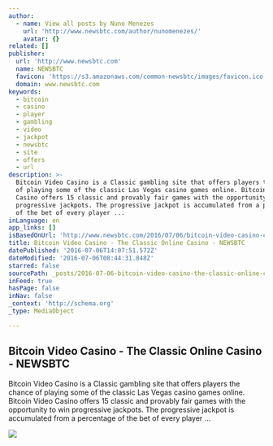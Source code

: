 ```yaml
---
author:
  - name: View all posts by Nuno Menezes
    url: 'http://www.newsbtc.com/author/nunomenezes/'
    avatar: {}
related: []
publisher:
  url: 'http://www.newsbtc.com'
  name: NEWSBTC
  favicon: 'https://s3.amazonaws.com/common-newsbtc/images/favicon.ico'
  domain: www.newsbtc.com
keywords:
  - bitcoin
  - casino
  - player
  - gambling
  - video
  - jackpot
  - newsbtc
  - site
  - offers
  - url
description: >-
  Bitcoin Video Casino is a Classic gambling site that offers players the chance
  of playing some of the classic Las Vegas casino games online. Bitcoin Video
  Casino offers 15 classic and provably fair games with the opportunity to win
  progressive jackpots. The progressive jackpot is accumulated from a percentage
  of the bet of every player ...
inLanguage: en
app_links: []
isBasedOnUrl: 'http://www.newsbtc.com/2016/07/06/bitcoin-video-casino-classic-online-casino/'
title: Bitcoin Video Casino - The Classic Online Casino - NEWSBTC
datePublished: '2016-07-06T14:07:51.572Z'
dateModified: '2016-07-06T08:44:31.848Z'
starred: false
sourcePath: _posts/2016-07-06-bitcoin-video-casino-the-classic-online-casino-newsbtc.md
inFeed: true
hasPage: false
inNav: false
_context: 'http://schema.org'
_type: MediaObject

---
```

<article style=""><h1>Bitcoin Video Casino - The Classic Online Casino - NEWSBTC</h1><p>Bitcoin Video Casino is a Classic gambling site that offers players the chance of playing some of the classic Las Vegas casino games online. Bitcoin Video Casino offers 15 classic and provably fair games with the opportunity to win progressive jackpots. The progressive jackpot is accumulated from a percentage of the bet of every player ...</p><img src="http://s3.amazonaws.com/main-newsbtc-images/2015/01/12065240/bvc_856x379_main-bitcoin-video-casino-banner-15012016.jpg" /></article>